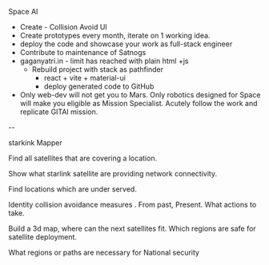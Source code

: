Space AI

- Create - Collision Avoid UI
- Create prototypes every month, iterate on 1 working idea.
- deploy the code and showcase your work as full-stack engineer
- Contribute to maintenance of Satnogs 
- gaganyatri.in - limit has reached with plain html +js
    - Rebuild project with stack as pathfinder
        - react + vite + material-ui
        - deploy generated code to GitHub
- Only web-dev will not get you to Mars. Only robotics designed for Space will 
make you eligible as Mission Specialist. Acutely follow the work and replicate GITAI mission.


--

starkink Mapper

Find all satellites that are covering a location.

Show what starlink satellite are providing network connectivity. 

Find locations which are under served.

Identity collision avoidance measures .
From past,
Present.
What actions to take.

Build a 3d map, where can the next satellites fit. Which regions are safe for satellite deployment. 


What regions or paths are necessary for National  security 


